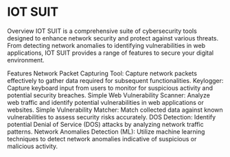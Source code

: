 # IOT SUIT
Overview
IOT SUIT is a comprehensive suite of cybersecurity tools designed to enhance network security and protect against various threats. From detecting network anomalies to identifying vulnerabilities in web applications, IOT SUIT provides a range of features to secure your digital environment.

Features
Network Packet Capturing Tool: Capture network packets effectively to gather data required for subsequent functionalities.
Keylogger: Capture keyboard input from users to monitor for suspicious activity and potential security breaches.
Simple Web Vulnerability Scanner: Analyze web traffic and identify potential vulnerabilities in web applications or websites.
Simple Vulnerability Matcher: Match collected data against known vulnerabilities to assess security risks accurately.
DOS Detection: Identify potential Denial of Service (DOS) attacks by analyzing network traffic patterns.
Network Anomalies Detection (ML): Utilize machine learning techniques to detect network anomalies indicative of suspicious or malicious activity.
